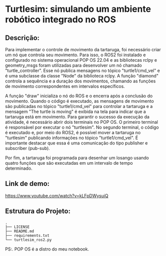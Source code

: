 # Turtlesim: simulando um ambiente robótico integrado no ROS

## Descrição:
Para implementar o controle de movimento da tartaruga, foi necessário criar um nó que controla seu movimento. Para isso, o ROS2 foi instalado e configurado no sistema operacional POP OS 22.04 e as bibliotecas rclpy e geometry_msgs foram utilizadas para desenvolver um nó chamado "turtle_controller". Esse nó publica mensagens no tópico "turtle1/cmd_vel" e é uma subclasse da classe "Node" da biblioteca rclpy. A função "diamond" controla a sequência e a duração dos movimentos, chamando as funções de movimento correspondentes em intervalos específicos.

A função "draw" inicializa o nó do ROS e o encerra após a conclusão do movimento. Quando o código é executado, as mensagens de movimento são publicadas no tópico "turtle1/cmd_vel" para controlar a tartaruga e a mensagem "The turtle is moving" é exibida na tela para indicar que a tartaruga está em movimento.
Para garantir o sucesso da execução da atividade, é necessário abrir dois terminais no POP OS. O primeiro terminal é responsável por executar o nó "turtlesim". No segundo terminal, o código é executado e, por meio do ROS2, é possível mover a tartaruga no "turtlesim" publicando informações no tópico "turtle1/cmd_vel". É importante destacar que essa é uma comunicação do tipo publisher e subscriber (pub-sub).

Por fim, a tartaruga foi programada para desenhar um losango usando quatro funções que são executadas em um intervalo de tempo determinado.

## Link de demo:
https://www.youtube.com/watch?v=kLFpDWysuiQ

## Estrutura do Projeto:

```
.
├── LICENSE
├── README.md
├── requirements.txt
└── turtlesim_ros2.py

```

PS:. POP OS é a distro do meu notebook.

